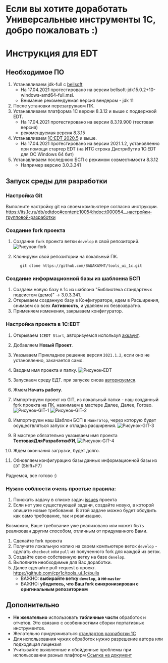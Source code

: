 # Если вы хотите доработать Универсальные инструменты 1С, добро пожаловать :)

# Инструкция для EDT

## Необходимое ПО

1. Устанавливаем jdk-full с [bellsoft](https://bell-sw.com/pages/downloads/) 
   * На 17.04.2021 протестировано на версии bellsoft-jdk15.0.2+10-windows-amd64-full.msi.
   * Внимание рекомендуемая версия вендером - jdk 11
1. После установки перезагружаем ПК. 
1. Устанавливаем платформа 1С версии 8.3.12 и выше с поддержкой EDT.
   * На 17.04.2021 протестировано на версии 8.3.19.900 (тестовая версия)
   * рекомендуемая версия 8.3.15
1. Устанавливаем [1С:EDT 2020.5](https://edt.1c.ru/docs/new/download.php) и выше.
   * На 17.04.2021 протестировано на версии 2021.1.2, установленно при помощи стартер EDT (на ИТС строка Дистрибутив 1C:EDT для ОС Windows 64 бит)
1. Устанавливаем последнюю БСП с режимом совместимости 8.3.12
      * Например версию 3.0.3.341 

## Запуск среды для разработки

### Настройка Git

Выполните настройку git на своем компьютере согласно инструкции. https://its.1c.ru/db/edtdoc#content:10054:hdoc:t000054__настройки-групповой-разработки

### Создание fork проекта

1. Создание `fork` проекта ветки `develop` в свой репозиторий.
   ![Рисунок-fork](fork-create.png)

1. Клонируем свой репозитории на локальный ПК.

   ```git
      git clone https://github.com/ВАШАКАУНТ/tools_ui_1c.git
   ```
### Создание информационной базы из шаблонна БСП

1. Создаем новую базу в 1с из шаблона "Библиотека стандартных подсистем (демо)" -> 3.0.3.341.
1. Открываем созданную базу в Конфигураторе, идем в Расширения, снимаем со всех **Активность**, и удаляем их безвозвратно.
1. Применяем изменения, закрываем конфигуратор. 

### Настройка проекта в 1С:EDT

1. Открываем `1CEDT Start`, авторизуемся используя [аккаунт]( https://developer.1c.ru/).
1. Добавляем **Новый Проект**.
1. Указываем Прикладное решение версия `2021.1.2`, если оно не установленно, закачается само.
1. Вводим имя проекта и папку.
   ![Рисунок-EDT](EDT-create.png)

1. Запускаем среду ЕДТ. при запуске снова [авторизуемся]( https://developer.1c.ru/).
1. Жмем **Начать работу**.
1. Импортируем проект из GIT, из локальный папки - наш созданный fork проекта на ПК, нажимаем в мастере Далее, Далее, Готово.
   ![Рисунок-GIT-1](EDT-Add-GIT-1.png) 
   ![Рисунок-GIT-2](EDT-Add-GIT-2.png)

1. Импортируем наш Шаблон БСП в `Навигатор`, через которую будет осуществляться запуск и отладка расширения.
   ![Рисунок-GIT-3](EDT-Add-GIT-3.png)


1. В мастере обязательно указываем имя проекта **ТестоваяДляРазработкиУИ**,
![Рисунок-GIT-4](EDT-Add-GIT-4.png)

1. Ждем окончания загрузки, будет долго. 
1. Обновляем конфигурацию базы данных информационной базы из `EDT` (Shift+F7)

Радуемся, все готово :)

### Нужно соблюсти очень простые правила:

1. Поискать задачу в списке задач [issues](https://github.com/cpr1c/tools_ui_1c/issues) проекта 
2. Если нет уже существующей задачи, создайте новую, в которой опишите новые требования. В этой задаче можно будет обсудить как само требование, так и реализацию.

Возможно, Ваше требование уже реализовано или может быть реализован другим способом, отличным от придуманного Вами.

1. Сделайте fork проекта
1. Получите локальную копию на своем компьютере веток `develop` - сделать `checkout` или `pull` из полученного fork для каждой из веток.
1. Создайте свою собственную ветку на базе `develop`.
1. Выполните необходимые для Вас доработки.
1. Далее сделайте pull-request в проект. https://github.com/cpr1c/tools_ui_1c/pulls
   - ВАЖНО: **выбирайте ветку `develop`, а не `master`**
   - ВАЖНО: **убедитесь, что Ваш fork синхронизирован с оригинальным репозиторием**

## Дополнительно
- **Не желательно** использовать **табличные части** обработок и отчетов. Это связано с особенностями сборки портативных инструментов.  
- Желательно придерживаться [стандартов разработки 1С](https://its.1c.ru/db/v8std)
- Для использования чужих обработок нужно разрешение автора или подходящая лицензия
- Учитывайте выявленные и обойденные проблемы при использовании разных плафторм [Ссылка на документ](SpecificCompability.md)
